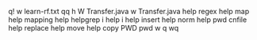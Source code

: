 q!
w learn-rf.txt
qq
h
W Transfer.java
w Transfer.java
help regex
help map
help mapping
help
helpgrep i
help i
help insert
help norm
help pwd
cnfile
help replace
help move
help copy
PWD
pwd
w
q
wq

